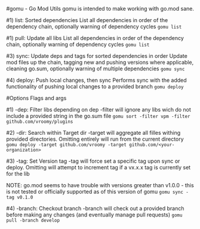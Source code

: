 #gomu - Go Mod Utils
gomu is intended to make working with go.mod sane.

#1) list: Sorted dependencies
List all dependencies in order of the dependency chain, optionally warning of dependency cycles
`gomu list`

#1) pull: Update all libs
List all dependencies in order of the dependency chain, optionally warning of dependency cycles
`gomu list`

#3) sync: Update deps and tags for sorted dependencies in order
Update mod files up the chain, tagging new and pushing versions where applicable, cleaning go.sum, optionally warning of multiple dependencies
`gomu sync`

#4) deploy: Push local changes, then sync
Performs sync with the added functionality of pushing local changes to a provided branch
`gomu deploy`

#Options
Flags and args

#1) -dep: Filter libs depending on dep
-filter will ignore any libs wich do not include a provided string in the go.sum file
`gomu sort -filter vpm -filter github.com/vroomy/plugins`

#2) -dir: Search within Target dir
-target will aggregate all filles withing provided directories. Omitting entirely will run from the current directory
`gomu deploy -target github.com/vroomy -target github.com/<your-organization>`

#3) -tag: Set Version tag
-tag will force set a specific tag upon sync or deploy. Omitting will attempt to increment tag if a vx.x.x tag is currently set for the lib

NOTE: go.mod seems to have trouble with versions greater than v1.0.0 - this is not tested or officially supported as of this version of gomu
`gomu sync -tag v0.1.0`

#4) -branch: Checkout branch 
-branch will check out a provided branch before making any changes (and eventually manage pull requests)
`gomu pull -branch develop`
